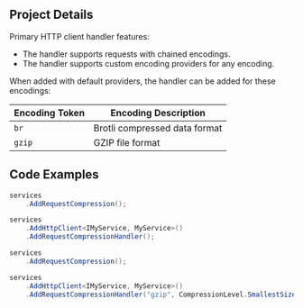 ## Project Details

Primary HTTP client handler features:

- The handler supports requests with chained encodings.
- The handler supports custom encoding providers for any encoding.

When added with default providers, the handler can be added for these encodings:

| Encoding Token | Encoding Description |
| --- | --- |
| `br` | Brotli compressed data format |
| `gzip` | GZIP file format |

## Code Examples

```cs
services
    .AddRequestCompression();

services
    .AddHttpClient<IMyService, MyService>()
    .AddRequestCompressionHandler();
```
```cs
services
    .AddRequestCompression();

services
    .AddHttpClient<IMyService, MyService>()
    .AddRequestCompressionHandler("gzip", CompressionLevel.SmallestSize);
```
